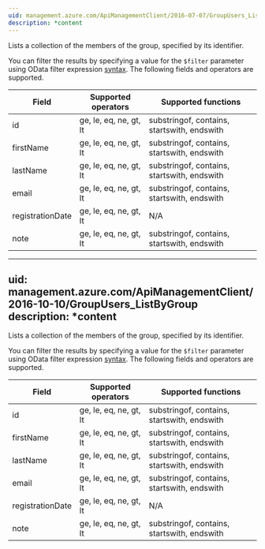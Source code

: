 ```yaml
---
uid: management.azure.com/ApiManagementClient/2016-07-07/GroupUsers_ListByGroup
description: *content
---
```

Lists a collection of the members of the group, specified by its identifier.

You can filter the results by specifying a value for the `$filter` parameter using OData filter expression [syntax](http://docs.oasis-open.org/odata/odata/v4.0/os/part2-url-conventions/odata-v4.0-os-part2-url-conventions.html#_Toc372793792). The following fields and operators are supported.

| Field | Supported operators    | Supported functions|
|-------|------------------------|---------------------------------------------|
| id               | ge, le, eq, ne, gt, lt | substringof, contains, startswith, endswith |
| firstName        | ge, le, eq, ne, gt, lt | substringof, contains, startswith, endswith |
| lastName         | ge, le, eq, ne, gt, lt | substringof, contains, startswith, endswith |
| email            | ge, le, eq, ne, gt, lt | substringof, contains, startswith, endswith |
| registrationDate | ge, le, eq, ne, gt, lt | N/A |
| note             | ge, le, eq, ne, gt, lt | substringof, contains, startswith, endswith |

---
uid: management.azure.com/ApiManagementClient/2016-10-10/GroupUsers_ListByGroup
description: *content
---
Lists a collection of the members of the group, specified by its identifier.

You can filter the results by specifying a value for the `$filter` parameter using OData filter expression [syntax](http://docs.oasis-open.org/odata/odata/v4.0/os/part2-url-conventions/odata-v4.0-os-part2-url-conventions.html#_Toc372793792). The following fields and operators are supported.

| Field | Supported operators    | Supported functions|
|-------|------------------------|---------------------------------------------|
| id               | ge, le, eq, ne, gt, lt | substringof, contains, startswith, endswith |
| firstName        | ge, le, eq, ne, gt, lt | substringof, contains, startswith, endswith |
| lastName         | ge, le, eq, ne, gt, lt | substringof, contains, startswith, endswith |
| email            | ge, le, eq, ne, gt, lt | substringof, contains, startswith, endswith |
| registrationDate | ge, le, eq, ne, gt, lt | N/A |
| note             | ge, le, eq, ne, gt, lt | substringof, contains, startswith, endswith |